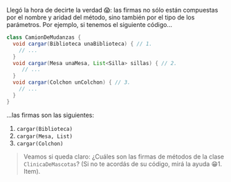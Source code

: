 Llegó la hora de decirte la verdad :scream:: las firmas no sólo están compuestas por el nombre y aridad del método, sino también por el tipo de los parámetros. Por ejemplo, si tenemos el siguiente código... 

```java
class CamionDeMudanzas {
  void cargar(Biblioteca unaBiblioteca) { // 1.
    // ...
  }
  void cargar(Mesa unaMesa, List<Silla> sillas) { // 2.
     // ...
  }
  void cargar(Colchon unColchon) { // 3.
    // ...
  }
}
```

...las firmas son las siguientes: 

1. `cargar(Biblioteca)`
2. `cargar(Mesa, List)`
3. `cargar(Colchon)`

> Veamos si queda claro: ¿Cuáles son las firmas de métodos de la clase `ClinicaDeMascotas`?
> (Si no te acordás de su código, mirá la ayuda :grin:1. Item).


